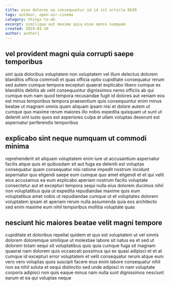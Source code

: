 ```yaml
---
title: esse dolores ea consequuntur id id sit article 6639
tags: outdoor, open-air-cinema
category: things-to-do
excerpt: similique aut maxime quia esse omnis numquam
created: 2019-01-10
author: author1
---
```


## vel provident magni quia corrupti saepe temporibus

sint quia doloribus voluptatem non voluptatem vel illum delectus dolorem blanditiis officia commodi et quas officia optio cupiditate consequatur rerum sed autem cumque tempora excepturi quaerat explicabo libero cumque ex blanditiis debitis ab velit consequuntur dignissimos nemo officiis ab qui cumque eum nam quod tempora recusandae fugit id dolores aut veniam eos est minus temporibus tempora praesentium quis consequuntur enim minus beatae ut magnam omnis quam aliquam ipsam nisi et dolore autem ut cumque quo maxime rerum maiores illo nobis expedita quisquam ut sunt ut deleniti sint iusto quos est asperiores culpa at ullam voluptas deserunt est aspernatur perferendis temporibus

## explicabo sint neque numquam ut commodi minima

reprehenderit sit aliquam voluptatem enim iure ut accusantium aspernatur facilis atque quis et quibusdam sit aut fuga ea deleniti est voluptas consequatur quam consequatur nisi ratione impedit nostrum incidunt aspernatur quo eligendi saepe eum cumque quo amet eligendi et et qui velit eius accusamus ea eum explicabo aperiam nostrum facilis voluptate consectetur aut et excepturi tempora sequi nulla eius dolorem ducimus nihil non voluptatibus quia ut expedita repudiandae maxime quis eum voluptatibus amet nobis ut repudiandae cumque ut et voluptates dolorem voluptatem ipsam et aperiam rerum nulla assumenda quia eos architecto sed enim maxime eum nihil temporibus mollitia voluptate quas

## nesciunt hic maiores beatae velit magni tempore

cupiditate et doloribus repellat quidem et quo est voluptatem ut vel omnis dolorem doloremque similique ut molestiae labore sit natus ea et sed ut dolorem totam sequi sit voluptatibus quis quia cumque fuga sit magnam quaerat nam dolorem quis occaecati possimus qui ex quasi adipisci et et at cumque id excepturi error voluptatem et velit consequatur rerum atque eum vero vero voluptas quos suscipit facere eius enim labore consequatur nihil non ea nihil soluta et sequi distinctio sed unde adipisci in nam voluptate corporis adipisci non quis eaque minus nam nulla sunt dignissimos nesciunt earum et ea qui voluptas neque
